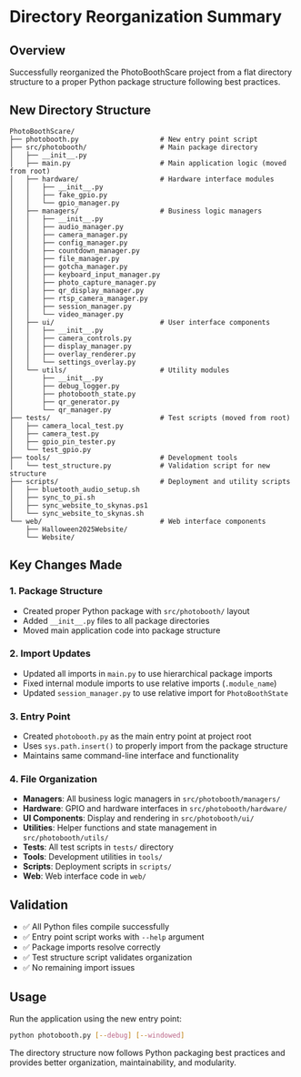 # Directory Reorganization Summary

## Overview
Successfully reorganized the PhotoBoothScare project from a flat directory structure to a proper Python package structure following best practices.

## New Directory Structure

```
PhotoBoothScare/
├── photobooth.py                    # New entry point script
├── src/photobooth/                  # Main package directory
│   ├── __init__.py
│   ├── main.py                      # Main application logic (moved from root)
│   ├── hardware/                    # Hardware interface modules
│   │   ├── __init__.py
│   │   ├── fake_gpio.py
│   │   └── gpio_manager.py
│   ├── managers/                    # Business logic managers
│   │   ├── __init__.py
│   │   ├── audio_manager.py
│   │   ├── camera_manager.py
│   │   ├── config_manager.py
│   │   ├── countdown_manager.py
│   │   ├── file_manager.py
│   │   ├── gotcha_manager.py
│   │   ├── keyboard_input_manager.py
│   │   ├── photo_capture_manager.py
│   │   ├── qr_display_manager.py
│   │   ├── rtsp_camera_manager.py
│   │   ├── session_manager.py
│   │   └── video_manager.py
│   ├── ui/                          # User interface components
│   │   ├── __init__.py
│   │   ├── camera_controls.py
│   │   ├── display_manager.py
│   │   ├── overlay_renderer.py
│   │   └── settings_overlay.py
│   └── utils/                       # Utility modules
│       ├── __init__.py
│       ├── debug_logger.py
│       ├── photobooth_state.py
│       ├── qr_generator.py
│       └── qr_manager.py
├── tests/                           # Test scripts (moved from root)
│   ├── camera_local_test.py
│   ├── camera_test.py
│   ├── gpio_pin_tester.py
│   └── test_gpio.py
├── tools/                           # Development tools
│   └── test_structure.py            # Validation script for new structure
├── scripts/                         # Deployment and utility scripts
│   ├── bluetooth_audio_setup.sh
│   ├── sync_to_pi.sh
│   ├── sync_website_to_skynas.ps1
│   └── sync_website_to_skynas.sh
└── web/                             # Web interface components
    ├── Halloween2025Website/
    └── Website/
```

## Key Changes Made

### 1. Package Structure
- Created proper Python package with `src/photobooth/` layout
- Added `__init__.py` files to all package directories
- Moved main application code into package structure

### 2. Import Updates
- Updated all imports in `main.py` to use hierarchical package imports
- Fixed internal module imports to use relative imports (`.module_name`)
- Updated `session_manager.py` to use relative import for `PhotoBoothState`

### 3. Entry Point
- Created `photobooth.py` as the main entry point at project root
- Uses `sys.path.insert()` to properly import from the package structure
- Maintains same command-line interface and functionality

### 4. File Organization
- **Managers**: All business logic managers in `src/photobooth/managers/`
- **Hardware**: GPIO and hardware interfaces in `src/photobooth/hardware/`
- **UI Components**: Display and rendering in `src/photobooth/ui/`
- **Utilities**: Helper functions and state management in `src/photobooth/utils/`
- **Tests**: All test scripts in `tests/` directory
- **Tools**: Development utilities in `tools/`
- **Scripts**: Deployment scripts in `scripts/`
- **Web**: Web interface code in `web/`

## Validation
- ✅ All Python files compile successfully
- ✅ Entry point script works with `--help` argument
- ✅ Package imports resolve correctly
- ✅ Test structure script validates organization
- ✅ No remaining import issues

## Usage
Run the application using the new entry point:
```bash
python photobooth.py [--debug] [--windowed]
```

The directory structure now follows Python packaging best practices and provides better organization, maintainability, and modularity.